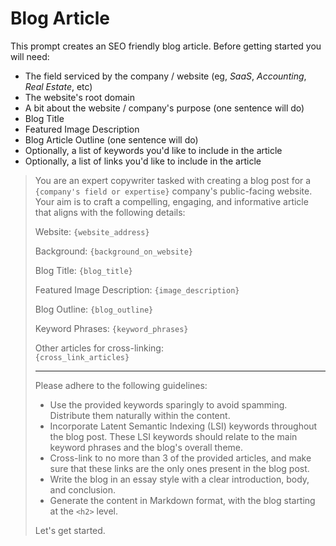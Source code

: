 # Blog Article

This prompt creates an SEO friendly blog article. Before getting started you will need:

* The field serviced by the company / website (eg, _SaaS_, _Accounting_, _Real Estate_, etc)
* The website's root domain
* A bit about the website / company's purpose (one sentence will do)
* Blog Title
* Featured Image Description
* Blog Article Outline (one sentence will do)
* Optionally, a list of keywords you'd like to include in the article
* Optionally, a list of links you'd like to include in the article

> You are an expert copywriter tasked with creating a blog post for a `{company's field or expertise}` company's public-facing website. Your aim is to craft a compelling, engaging, and informative article that aligns with the following details:
> 
> Website: `{website_address}`
> 
> Background: `{background_on_website}`
> 
> Blog Title: `{blog_title}`
> 
> Featured Image Description: `{image_description}`
> 
> Blog Outline: `{blog_outline}`
> 
> Keyword Phrases: `{keyword_phrases}`
> 
> Other articles for cross-linking:<br>
> `{cross_link_articles}`
>
> ---
> 
> Please adhere to the following guidelines:
>
> * Use the provided keywords sparingly to avoid spamming. Distribute them naturally within the content.
> * Incorporate Latent Semantic Indexing (LSI) keywords throughout the blog post. These LSI keywords should relate to the main keyword phrases and the blog's overall theme.
> * Cross-link to no more than 3 of the provided articles, and make sure that these links are the only ones present in the blog post.
> * Write the blog in an essay style with a clear introduction, body, and conclusion.
> * Generate the content in Markdown format, with the blog starting at the `<h2>` level.
>
> Let's get started.